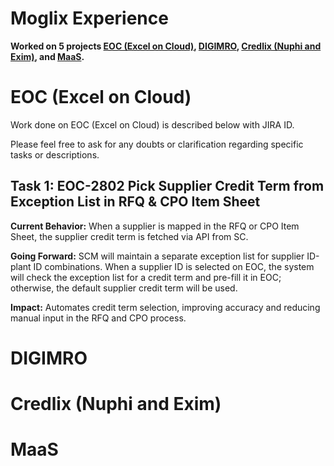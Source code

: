 # Moglix Experience

**Worked on 5 projects [EOC (Excel on Cloud)](#eoc-excel-on-cloud), [DIGIMRO](#DIGIMRO), [Credlix (Nuphi and Exim)](#credlix-nuphi-and-exim), and [MaaS](#MaaS).**

# EOC (Excel on Cloud)

Work done on EOC (Excel on Cloud) is described below with JIRA ID.

Please feel free to ask for any doubts or clarification regarding specific tasks or descriptions.

## Task 1: EOC-2802 Pick Supplier Credit Term from Exception List in RFQ & CPO Item Sheet

**Current Behavior:** When a supplier is mapped in the RFQ or CPO Item Sheet, the supplier credit term is fetched via API from SC.

**Going Forward:** SCM will maintain a separate exception list for supplier ID-plant ID combinations. When a supplier ID is selected on EOC, the system will check the exception list for a credit term and pre-fill it in EOC; otherwise, the default supplier credit term will be used.

**Impact:** Automates credit term selection, improving accuracy and reducing manual input in the RFQ and CPO process.

# DIGIMRO
# Credlix (Nuphi and Exim)
# MaaS